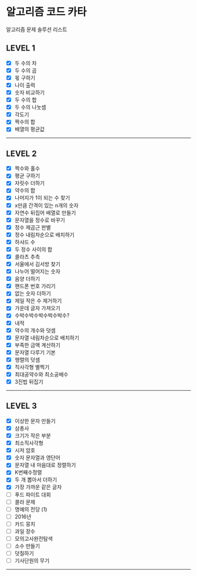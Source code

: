 # 알고리즘 코드 카타
알고리즘 문제 솔루션 리스트

## LEVEL 1
- [x] 두 수의 차
- [x] 두 수의 곱
- [x] 몫 구하기
- [x] 나이 출력
- [x] 숫자 비교하기
- [x] 두 수의 합
- [x] 두 수의 나눗셈
- [x] 각도기
- [x] 짝수의 합
- [x] 배열의 평균값
***

## LEVEL 2
- [x] 짝수와 홀수
- [x] 평균 구하기
- [x] 자릿수 더하기
- [x] 약수의 합
- [x] 나머지가 1이 되는 수 찾기
- [x] x만큼 간격이 있는 n개의 숫자
- [x] 자연수 뒤집어 배열로 만들기
- [x] 문자열을 정수로 바꾸기
- [x] 정수 제곱근 판별
- [x] 정수 내림차순으로 배치하기
- [x] 하샤드 수
- [x] 두 정수 사이의 합
- [x] 콜라츠 추측
- [x] 서울에서 김서방 찾기
- [x] 나누어 떨어지는 숫자
- [x] 음양 더하기
- [x] 핸드폰 번호 가리기
- [x] 없는 숫자 더하기
- [x] 제일 작은 수 제거하기
- [x] 가운데 글자 가져오기
- [x] 수박수박수박수박수박수?
- [x] 내적
- [x] 약수의 개수와 덧셈
- [x] 문자열 내림차순으로 배치하기
- [x] 부족한 금액 계산하기
- [x] 문자열 다루기 기본
- [x] 행렬의 덧셈
- [x] 직사각형 별찍기
- [x] 최대공약수와 최소공배수
- [x] 3진법 뒤집기
***

## LEVEL 3
- [x] 이상한 문자 만들기
- [x] 삼총사
- [x] 크기가 작은 부분
- [x] 최소직사각형
- [x] 시저 암호
- [x] 숫자 문자열과 영단어
- [x] 문자열 내 마음대로 정렬하기
- [x] K번째수정렬
- [x] 두 개 뽑아서 더하기
- [x] 가장 가까운 같은 글자
- [ ] 푸드 파이트 대회
- [ ] 콜라 문제
- [ ] 명예의 전당 (1)
- [ ] 2016년
- [ ] 카드 뭉치
- [ ] 과일 장수
- [ ] 모의고사완전탐색
- [ ] 소수 만들기
- [ ] 덧칠하기
- [ ] 기사단원의 무기
***
